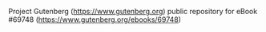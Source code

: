 Project Gutenberg (https://www.gutenberg.org) public repository for
eBook #69748 (https://www.gutenberg.org/ebooks/69748)
